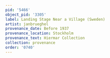 ```yaml
---
pid: '5466'
object_pid: '3305'
label: Landing Stage Near a Village (Sweden)
artist: janbrueghel
provenance_date: Before 1937
provenance_location: Stockholm
provenance_text: Hiermar Collection
collection: provenance
order: '0740'
---
```

